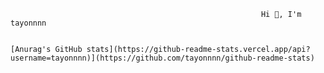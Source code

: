                                                             Hi 👋, I'm tayonnnn
                                                            
                                                                                                                        [Anurag's GitHub stats](https://github-readme-stats.vercel.app/api?username=tayonnnn)](https://github.com/tayonnnn/github-readme-stats)

